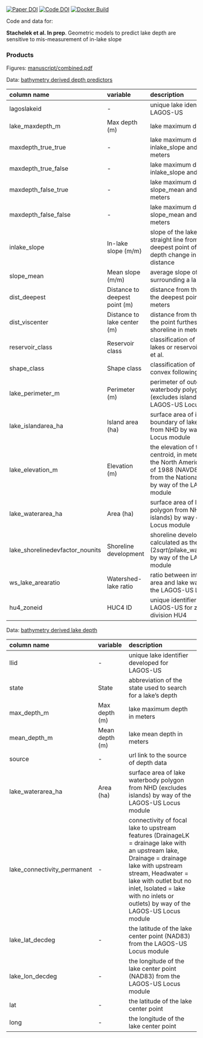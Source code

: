 
<!-- README.md is generated from README.Rmd. Please edit that file -->

[![Paper
DOI](https://img.shields.io/badge/Paper-DOI-blue.svg)](https://doi.org)
[![Code
DOI](https://img.shields.io/badge/Code-DOI-blue.svg)](https://doi.org/)
[![Docker
Build](https://img.shields.io/badge/Docker%20Image-jsta/bathymetry-green.svg)](https://cloud.docker.com/repository/docker/jsta/bathymetry)

Code and data for:

**Stachelek et al. In prep**. Geometric models to predict lake depth are
sensitive to mis-measurement of in-lake slope

### Products

Figures: [manuscript/combined.pdf](manuscript/combined.pdf)

Data: [bathymetry derived depth predictors](data/depth_predictors.csv)

| column name                       | variable                      | description                                                                                                                                                                                                   |
| :-------------------------------- | :---------------------------- | :------------------------------------------------------------------------------------------------------------------------------------------------------------------------------------------------------------ |
| lagoslakeid                       | \-                            | unique lake identifier developed for LAGOS-US                                                                                                                                                                 |
| lake\_maxdepth\_m                 | Max depth (m)                 | lake maximum depth in meters                                                                                                                                                                                  |
| maxdepth\_true\_true              | \-                            | lake maximum depth calculated from inlake\_slope and dist\_deepest in meters                                                                                                                                  |
| maxdepth\_true\_false             | \-                            | lake maximum depth calculated from inlake\_slope and dist\_viscenter                                                                                                                                          |
| maxdepth\_false\_true             | \-                            | lake maximum depth calculated from slope\_mean and dist\_deepest in meters                                                                                                                                    |
| maxdepth\_false\_false            | \-                            | lake maximum depth calculated from slope\_mean and dist\_viscenter in meters                                                                                                                                  |
| inlake\_slope                     | In-lake slope (m/m)           | slope of the lake bottom assuming a straight line from the shore to the deepest point of the lake in units of depth change in meters per meter distance                                                       |
| slope\_mean                       | Mean slope (m/m)              | average slope of the land surrounding a lake in a 100m buffer                                                                                                                                                 |
| dist\_deepest                     | Distance to deepest point (m) | distance from the lake shoreline to the deepest point of the lake in meters                                                                                                                                   |
| dist\_viscenter                   | Distance to lake center (m)   | distance from the lake shoreline to the point furthest from the lake shoreline in meters                                                                                                                      |
| reservoir\_class                  | Reservoir class               | classification of lakes are natural lakes or reservoirs by way of Polus et al.                                                                                                                                |
| shape\_class                      | Shape class                   | classification of lakes as concave or convex following Hakanson (1977)                                                                                                                                        |
| lake\_perimeter\_m                | Perimeter (m)                 | perimeter of outer boundary of lake waterbody polygon from the NHD (excludes islands) by way of the LAGOS-US Locus module                                                                                     |
| lake\_islandarea\_ha              | Island area (ha)              | surface area of islands within outer boundary of lake waterbody polygon from NHD by way of the LAGOS-US Locus module                                                                                          |
| lake\_elevation\_m                | Elevation (m)                 | the elevation of the lake polygon centroid, in meters (referenced to the North American Vertical Datum of 1988 (NAVD88)) and obtained from the National Elevation Dataset by way of the LAGOS-US Locus module |
| lake\_waterarea\_ha               | Area (ha)                     | surface area of lake waterbody polygon from NHD (excludes islands) by way of the LAGOS-US Locus module                                                                                                        |
| lake\_shorelinedevfactor\_nounits | Shoreline development         | shoreline development factor calculated as the lake\_perimeter\_m / (2*sqrt(pi*lake\_waterarea\_ha\*10000)) by way of the LAGOS-US Locus module                                                               |
| ws\_lake\_arearatio               | Watershed-lake ratio          | ratio between interlake watershed area and lake water area by way of the LAGOS-US Locus module                                                                                                                |
| hu4\_zoneid                       | HUC4 ID                       | unique identifier assigned by LAGOS-US for zones in the spatial division HU4                                                                                                                                  |

Data: [bathymetry derived lake
depth](data/00_bathy_depth/00_bathy_depth.csv)

| column name                   | variable       | description                                                                                                                                                                                                                                                                 |
| :---------------------------- | :------------- | :-------------------------------------------------------------------------------------------------------------------------------------------------------------------------------------------------------------------------------------------------------------------------- |
| llid                          | \-             | unique lake identifier developed for LAGOS-US                                                                                                                                                                                                                               |
| state                         | State          | abbreviation of the state used to search for a lake’s depth                                                                                                                                                                                                                 |
| max\_depth\_m                 | Max depth (m)  | lake maximum depth in meters                                                                                                                                                                                                                                                |
| mean\_depth\_m                | Mean depth (m) | lake mean depth in meters                                                                                                                                                                                                                                                   |
| source                        | \-             | url link to the source of depth data                                                                                                                                                                                                                                        |
| lake\_waterarea\_ha           | Area (ha)      | surface area of lake waterbody polygon from NHD (excludes islands) by way of the LAGOS-US Locus module                                                                                                                                                                      |
| lake\_connectivity\_permanent | \-             | connectivity of focal lake to upstream features (DrainageLK = drainage lake with an upstream lake, Drainage = drainage lake with upstream stream, Headwater = lake with outlet but no inlet, Isolated = lake with no inlets or outlets) by way of the LAGOS-US Locus module |
| lake\_lat\_decdeg             | \-             | the latitude of the lake center point (NAD83) from the LAGOS-US Locus module                                                                                                                                                                                                |
| lake\_lon\_decdeg             | \-             | the longitude of the lake center point (NAD83) from the LAGOS-US Locus module                                                                                                                                                                                               |
| lat                           | \-             | the latitude of the lake center point                                                                                                                                                                                                                                       |
| long                          | \-             | the longitude of the lake center point                                                                                                                                                                                                                                      |
